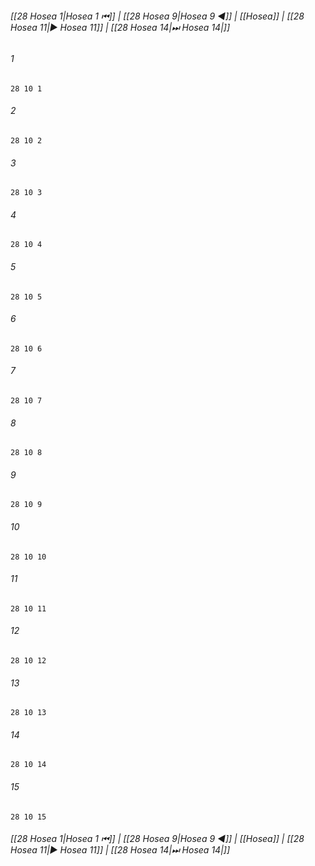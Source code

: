 
###### [[28 Hosea 1|Hosea 1 ⏮]] | [[28 Hosea 9|Hosea 9 ◀]] | [[Hosea]] | [[28 Hosea 11|▶ Hosea 11]] | [[28 Hosea 14|⏭ Hosea 14|]]

###### 1
``` verse
28 10 1 
```
###### 2
``` verse
28 10 2 
```
###### 3
``` verse
28 10 3 
```
###### 4
``` verse
28 10 4 
```
###### 5
``` verse
28 10 5 
```
###### 6
``` verse
28 10 6 
```
###### 7
``` verse
28 10 7 
```
###### 8
``` verse
28 10 8 
```
###### 9
``` verse
28 10 9 
```
###### 10
``` verse
28 10 10 
```
###### 11
``` verse
28 10 11 
```
###### 12
``` verse
28 10 12 
```
###### 13
``` verse
28 10 13 
```
###### 14
``` verse
28 10 14 
```
###### 15
``` verse
28 10 15 
```

###### [[28 Hosea 1|Hosea 1 ⏮]] | [[28 Hosea 9|Hosea 9 ◀]] | [[Hosea]] | [[28 Hosea 11|▶ Hosea 11]] | [[28 Hosea 14|⏭ Hosea 14|]]

